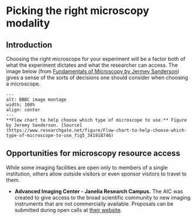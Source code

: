 # Picking the right microscopy modality

## Introduction

Choosing the right microscope for your experiment will be a factor both of what the experiment dictates and what the researcher can access. The image below (from [Fundamentals of Microscopy by Jermey Sanderson](http://dx.doi.org/10.1002/cpmo.76)) gives a sense of the sorts of decisions one should consider when choosing a microscope.

```{figure} ../images/Flow-chart-to-help-choose-which-type-of-microscope-to-use.png
---
alt: BBBC image montage
width: 100%
align: center
---
**Flow chart to help choose which type of microscope to use.** Figure by Jeremy Sanderson. [Source](https://www.researchgate.net/figure/Flow-chart-to-help-choose-which-type-of-microscope-to-use_fig5_341918746)
```

## Opportunities for microscopy resource access

While some imaging facilities are open only to members of a single institution, others allow outside visitors or even sponsor visitors to travel to them. 

* **Advanced Imaging Center - Janelia Research Campus.** The AIC was created to give access to the broad scientific community to new imaging instruments that are not commercially available. Proposals can be submitted during open calls at [their website](https://www.aicjanelia.org/apply).


<!-- 
Commented out text not shown on the page

 -->